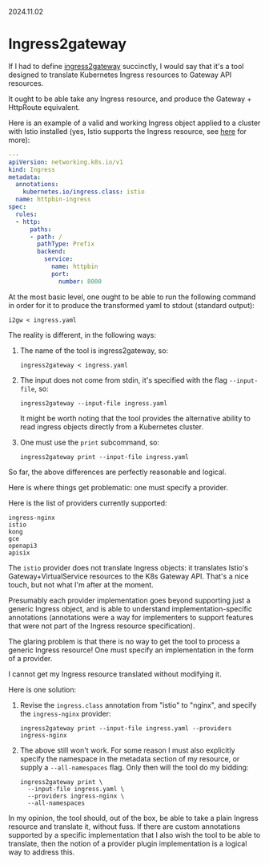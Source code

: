 2024.11.02

# Ingress2gateway

If I had to define [ingress2gateway](https://github.com/kubernetes-sigs/ingress2gateway/blob/main/README.md) succinctly, I would say that it's a tool designed to translate Kubernetes Ingress resources to Gateway API resources.

It ought to be able take any Ingress resource, and produce the Gateway + HttpRoute equivalent.

Here is an example of a valid and working Ingress object applied to a cluster with Istio installed (yes, Istio supports the Ingress resource, see [here](https://istio.io/latest/docs/tasks/traffic-management/ingress/kubernetes-ingress/) for more):


```yaml
---
apiVersion: networking.k8s.io/v1
kind: Ingress
metadata:
  annotations:
    kubernetes.io/ingress.class: istio
  name: httpbin-ingress
spec:
  rules:
  - http:
      paths:
      - path: /
        pathType: Prefix
        backend:
          service:
            name: httpbin
            port:
              number: 8000
```

At the most basic level, one ought to be able to run the following command in order for it to produce the transformed yaml to stdout (standard output):

```shell
i2gw < ingress.yaml
```

The reality is different, in the following ways:

1. The name of the tool is ingress2gateway, so:

    ```shell
    ingress2gateway < ingress.yaml
    ```

1. The input does not come from stdin, it's specified with the flag `--input-file`, so:

    ```shell
    ingress2gateway --input-file ingress.yaml
    ```

   It might be worth noting that the tool provides the alternative ability to read ingress objects directly from a Kubernetes cluster.

1. One must use the `print` subcommand, so:

    ```shell
    ingress2gateway print --input-file ingress.yaml
    ```

So far, the above differences are perfectly reasonable and logical.

Here is where things get problematic: one must specify a provider.

Here is the list of providers currently supported:  

```
ingress-nginx
istio
kong
gce
openapi3
apisix
```

The `istio` provider does not translate Ingress objects: it translates Istio's Gateway+VirtualService resources to the K8s Gateway API. That's a nice touch, but not what I'm after at the moment.

Presumably each provider implementation goes beyond supporting just a generic Ingress object, and is able to understand implementation-specific annotations (annotations were a way for implementers to support features that were not part of the Ingress resource specification).

The glaring problem is that there is no way to get the tool to process a generic Ingress resource!  One must specify an implementation in the form of a provider.

I cannot get my Ingress resource translated without modifying it.

Here is one solution:

1. Revise the `ingress.class` annotation from "istio" to "nginx", and specify the `ingress-nginx` provider:

    ```shell
    ingress2gateway print --input-file ingress.yaml --providers ingress-nginx
    ```

2. The above still won't work.  For some reason I must also explicitly specify the namespace in the metadata section of my resource, or supply a `--all-namespaces` flag.  Only then will the tool do my bidding:

    ```shell
    ingress2gateway print \
      --input-file ingress.yaml \
      --providers ingress-nginx \
      --all-namespaces
    ```

In my opinion, the tool should, out of the box, be able to take a plain Ingress resource and translate it, without fuss.  If there are custom annotations supported by a specific implementation that I also wish the tool to be able to translate, then the notion of a provider plugin implementation is a logical way to address this.
